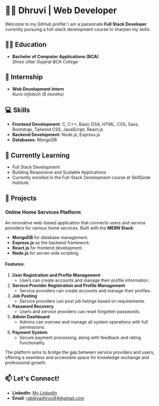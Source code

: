 # 👩‍💻 Dhruvi | Web Developer  

Welcome to my GitHub profile! I am a passionate **Full Stack Developer** currently pursuing a full-stack development course to sharpen my skills.  
## 👩‍🎓 Education  
- **Bachelor of Computer Applications (BCA)**  
  *Shree Uttar Gujarat BCA College*  

## 💼 Internship  
- **Web Development Intern**  
  *Kurm Infotech (6 months)*  

## 💻 Skills  
- **Frontend Development**: C, C++, Basic DSA, HTML, CSS, Sass, Bootstrap, Tailwind CSS, JavaScript, React.js  
- **Backend Development**: Node.js, Express.js  
- **Databases**: MongoDB  

## 🌱 Currently Learning  
- Full Stack Development  
- Building Responsive and Scalable Applications
- Currently enrolled in the Full-Stack Development course at SkillQode Institute.

## 📌 Projects  

### **Online Home Services Platform**  
An innovative web-based application that connects users and service providers for various home services. Built with the **MERN Stack**:  
- **MongoDB** for database management.  
- **Express.js** as the backend framework.  
- **React.js** for frontend development.  
- **Node.js** for server-side scripting.  

#### Features:  
1. **User Registration and Profile Management**  
   - Users can create accounts and manage their profile information.  
2. **Service Provider Registration and Profile Management**  
   - Service providers can create accounts and manage their profiles.  
3. **Job Posting**  
   - Service providers can post job listings based on requirements.  
4. **Password Recovery**  
   - Users and service providers can reset forgotten passwords.  
5. **Admin Dashboard**  
   - Admins can oversee and manage all system operations with full permissions.  
6. **Payment System**  
   - Secure payment processing, along with feedback and rating functionality.  

The platform aims to bridge the gap between service providers and users, offering a seamless and accessible space for knowledge exchange and professional growth.  

## 📫 Let's Connect!  
- **LinkedIn**: [My LinkedIn](https://www.linkedin.com/in/dhruvi-rabadiya-030a34300/)  
- **Email**: [rabdiyadhruvi64@gmail.com](mailto:rabdiyadhruvi64@gmail.com)  
